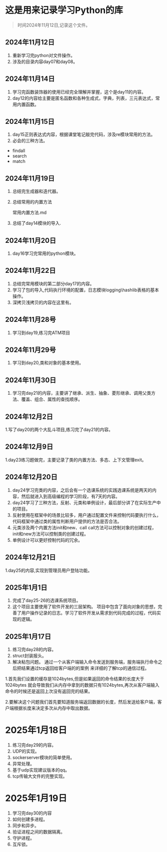 # 这是用来记录学习Python的库

> 时间2024年11月12日,记录这个文件。

## 2024年11月12日
1. 重新学习完python对文件操作。
2. 涉及的目录内容day07和day08。

## 2024年11月14日
1. 学习完函数装饰器的使用已经完全理解并掌握，这个是day11的内容。
2. day12的内容给主要是匿名函数和各种生成式，字典，列表，三元表达式，常用内置函数。

## 2024年11月15日
1. day15正则表达式内容，根据课堂笔记敲完代码，涉及re模块常用的方法。
2. 必会的三种方法。
- findall
- search
- match

## 2024年11月19日

1. 总结完生成器和迭代器。
2. 总结常用的内置方法

   常用内置方法.md
3. 总结了day14模块的导入.

## 2024年11月20日

1. day16学习完常用的python模块。

## 2024年11月22日

1. 总结完常用模块的第二部分day17的内容。
2. 学习了包的导入,代码执行环境的配置，日志模块logging\hashlib表格的基本操作。
3. 深拷贝浅拷贝的内容在这里有。

## 2024年11月28号

1. 学习到day19,练习完ATM项目

## 2024年11月29号

1. 学习到day20,类和对象的基本使用。

## 2024年11月30日

1. 学习完day21的内容，主要讲了继承、派生、抽象、菱形继承、调用父类方法、覆盖、组合、属性的查找顺序。

## 2024年12月2日

1.写了day20的两个大乱斗项目,练习完了day21的内容。

## 2024年12月9日

1.day23练习题做完，主要记录了类的内置方法、多态、上下文管理exit。

## 2024年12月20日

1. day24学习完类的内容，之后会有一个选课系统的实践选课系统是两天的内容，然后就进入到高级编程的学习阶段，有7天的内容。
2. day24学习了三种方法，反射、元类和单例设计，最后部分讲了在实际生产中的项目。
3. 反射使用在框架中的场景比较多，用户通过配置文件来控制代码要执行什么，代码框架中通过类的属性判断用户提供的方法是否合法。
4. 元类涉及两个内置方法init和new、call call方法可以控制对象的创建过程，init和new方法可以控制类的创建过程。
5. 单例设计可以更好控制代码的冗余。

## 2024年12月21日

1.day25的内容,实现到管理员用户登陆功能。

## 2025年1月1日

1. 完成了day25-26的选课系统项目。
2. 这个项目主要使用了软件开发的三层架构。
   项目中包含了面向对象的思想，完善了用户操作记录的日志。学习了软件开发从需求到代码完成的过程，代码实现的逻辑。

## 2025年1月17日

1. 练习完day28的内容。
2. struct封装报头。
3. 解决粘包问题。
通过一个从客户端输入命令发送到服务端，服务端执行命令之后把结果通过tcp返回给客户端的的案例
来详细的了解tcp的通信过程。

1.首先我们设置的缓存是1024bytes,但是如果返回的命令结果的长度大于1024bytes
就会导致我们从内存中拿到的数据只有1024bytes,再次从客户端输入命令的时候还是返回上次没有返回完的结果。

2.要解决这个问题我们首先要知道服务端返回数据的长度，然后发送给客户端，客户端根据长度来决定多次从内存中取出数据。

# 2025年1月18日

1. 练习完day29的内容。
2. UDP的实现。
3. sockerserver模块的简单使用。
4. 异常处理。
5. 基于udp实现建议版本的qq。
6. tcp传输大文件的完整实现。

# 2025年1月19日

1. 学习完day30的内容
2. 如何创建多进程。
3. 同步和异步。
4. 验证进程之间的数据隔离。
5. 守护进程。
6. 互斥锁。